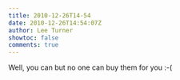 ```yaml
---
title: 2010-12-26T14-54
date: 2010-12-26T14:54:07Z
author: Lee Turner
showtoc: false
comments: true
---
```


Well, you can but no one can buy them for you :-(

